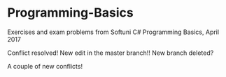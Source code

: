 # Programming-Basics
Exercises and exam problems from Softuni C# Programming Basics, April 2017

Conflict resolved!
New edit in the master branch!!
New branch deleted?

A couple of new conflicts!
